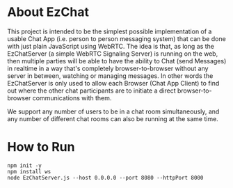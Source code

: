 # About EzChat

This project is intended to be the simplest possible implementation of a usable Chat App (i.e. person to person messaging system) that can be done with just plain JavaScript using WebRTC. The idea is that, as long as the EzChatServer (a simple WebRTC Signaling Server) is running on the web, then multiple parties will be able to have the ability to Chat (send Messages) in realtime in a way that's completely browser-to-browser without any server in between, watching or managing messages. In other words the EzChatServer is only used to allow each Browser (Chat App Client) to find out where the other chat participants are to initiate a direct browser-to-browser communications with them.

We support any number of users to be in a chat room simultaneously, and any number of different chat rooms can also be running at the same time.

# How to Run

    npm init -y
    npm install ws
    node EzChatServer.js --host 0.0.0.0 --port 8080 --httpPort 8000


    